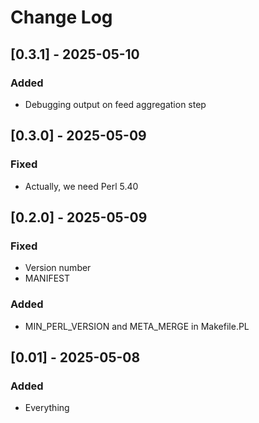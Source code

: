 # Change Log

## [0.3.1] - 2025-05-10

### Added

- Debugging output on feed aggregation step

## [0.3.0] - 2025-05-09

### Fixed

- Actually, we need Perl 5.40

## [0.2.0] - 2025-05-09

### Fixed

- Version number
- MANIFEST

### Added

- MIN_PERL_VERSION and META_MERGE in Makefile.PL

## [0.01] - 2025-05-08

### Added

- Everything

